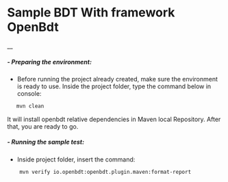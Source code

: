 # Sample BDT With framework OpenBdt 
__
##### - Preparing the environment:
- Before running the project already created, make sure the environment is ready to use.
        Inside the project folder, type the command below in console:
```sh
   mvn clean
```
It will install openbdt relative dependencies in Maven local Repository. After that, you are ready to go.

##### - Running the sample test:
- Inside project folder, insert the command:
```sh
    mvn verify io.openbdt:openbdt.plugin.maven:format-report
```